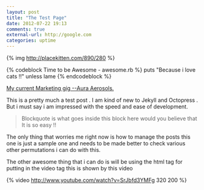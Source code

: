 ```yaml
---
layout: post
title: "The Test Page"
date: 2012-07-22 19:13
comments: true
external-url: http://google.com
categories: uptime
---
```


{% img http://placekitten.com/890/280 %}


{% codeblock Time to be Awesome - awesome.rb %}
puts "Because i love cats !!" unless lame
{% endcodeblock %}

[My current Marketing gig --Aura Aerosols.](http://auraaerosols.in)

This is a pretty much a test post . I am kind of new to Jekyll and Octopress . But i must say i am impressed with the speed and ease of development. 

> Blockquote is what goes
> inside this block here
> would you believe that
> It is so easy !!

The only thing that worries me right now is how to manage the posts this one is just a sample one and needs to be made better to check various other permutations i can do with this.

The other awesome thing that i can do is will be using the html tag for putting in the video tag this is shown by this video

{% video http://www.youtube.com/watch?v=SrJbfd3YMFg 320 200 %}

